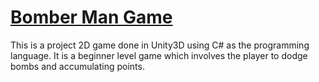 <h1><u>Bomber Man Game</u></h1>

This is a project 2D game done in Unity3D using C# as the programming language. It is a beginner level game which involves the player to dodge bombs and accumulating points.